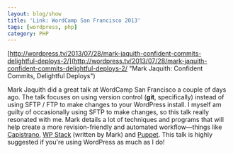 ```yaml
---
layout: blog/show
title: 'Link: WordCamp San Francisco 2013'
tags: [wordpress, php]
category: PHP
---
```


[http://wordpress.tv/2013/07/28/mark-jaquith-confident-commits-delightful-deploys-2/](http://wordpress.tv/2013/07/28/mark-jaquith-confident-commits-delightful-deploys-2/ "Mark Jaquith: Confident Commits, Delightful Deploys")

Mark Jaquith did a great talk at WordCamp San Francisco a couple of days ago. The talk focuses on using version control (**git**, specifically) instead of using SFTP / FTP to make changes to your WordPress install. I myself am guilty of occasionally using SFTP to make changes, so this talk really resonated with me. Mark details a lot of techniques and programs that will help create a more revision-friendly and automated workflow—things like [Capistrano](http://www.capistranorb.com/ "Capistrano"), [WP Stack](https://github.com/markjaquith/WP-Stack/ "WP Stack") (written by Mark) and [Puppet](http://puppetlabs.com/puppet/puppet-enterprise/ "Puppet"). This talk is highly suggested if you're using WordPress as much as I do!
